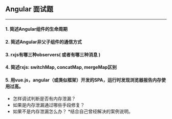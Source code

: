## Angular 面试题
---

#### 1. 简述Angular组件的⽣命周期

#### 2. 简述Angular⾮⽗⼦组件的通信⽅式

#### 3. rxjs有哪三种observers( 或者有哪三种消息 )

#### 4. 简述rxjs: switchMap, concatMap, mergeMap区别

#### 5. 用vue.js，angular（或类似框架）开发的SPA，运行时发现浏览器报告内存使用过高。
- 怎样调试判断是否有内存泄漏？
- 如果是内存泄漏通过哪些手段修复？
- 如果不是内存泄漏怎么办？ *结合自己曾经解决的案例说明。

